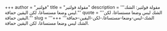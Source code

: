 +++
author = "فولتير"
title = "مقولة فولتير"
description = '''مقولة فولتير: الشك ليس وضعا مستساغا، لكن اليقين حماقة.'''
quote = '''الشك ليس وضعا مستساغا، لكن اليقين حماقة.'''
slug = '''الشك-ليس-وضعا-مستساغا،-لكن-اليقين-حماقة'''
+++
الشك ليس وضعا مستساغا، لكن اليقين حماقة.
